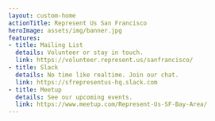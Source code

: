 ```yaml
---
layout: custom-home
actionTitle: Represent Us San Francisco
heroImage: assets/img/banner.jpg
features:
- title: Mailing List
  details: Volunteer or stay in touch.
  link: https://volunteer.represent.us/sanfrancisco/
- title: Slack
  details: No time like realtime. Join our chat. 
  link: https://sfrepresentus-hq.slack.com
- title: Meetup
  details: See our upcoming events. 
  link: https://www.meetup.com/Represent-Us-SF-Bay-Area/
---
```

